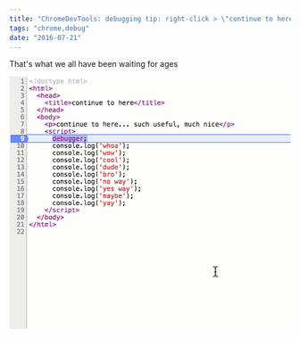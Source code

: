 ```yaml
---
title: "ChromeDevTools: debugging tip: right-click > \"continue to here\""
tags: "chrome,debug"
date: "2016-07-21"
---
```


That's what we all have been waiting for ages

![ezgif-2424283759](images/ezgif-2424283759.gif)
